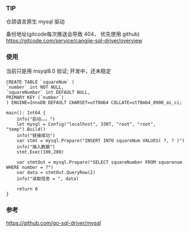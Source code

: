 ### TIP

仓颉语言原生 mysql 驱动


备份地址(gitcode每次推送会导致 404， 优先使用 github) https://gitcode.com/service/cangjie-sql-driver/overview

### 使用

当前只是用 msyql8.0 验证; 开发中，还未稳定

````
CREATE TABLE `squareNum` (
`number` int NOT NULL,
`squareNumber` int DEFAULT NULL,
PRIMARY KEY (`number`)
) ENGINE=InnoDB DEFAULT CHARSET=utf8mb4 COLLATE=utf8mb4_0900_ai_ci;
````

````
main(): Int64 {
    info("启动。。。")
    let mysql = Config("localhost", 3307, "root", "root", "temp").Build()
    info("链接成功")
    var stmt = mysql.Prepare("INSERT INTO squareNum VALUES( ?, ? )")
    info("插入数据")
    stmt.Exec(100,200)

    var stmtOut = mysql.Prepare("SELECT squareNumber FROM squarenum WHERE number = ?")
    var data = stmtOut.QueryRow(2)
    info("读取信息 = ", data)

    return 0
}
````

### 参考

https://github.com/go-sql-driver/mysql